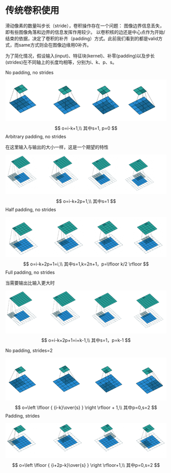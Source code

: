 # 传统卷积使用

滑动像素的数量叫步长（stride），卷积操作存在一个问题： 图像边界信息丢失，即有些图像角落和边界的信息发挥作用较少。 以卷积核的边还是中心点作为开始/结束的依据，决定了卷积的补齐（padding）方式。此前我们看到的都是valid方式，而same方式则会在图像边缘用0补齐。

为了简化情况，假设输入(input)、特征块(kernel)、补零(padding)以及步长(strides)在不同轴上的长度均相等，分别为i、k、p、s。

No padding, no strides

![311-cv-nn-03-01](311-cv-nn-03/311-cv-nn-03-01.png)
$$
o=i-k+1,\\
其中s=1, p=0
$$
Arbitrary padding, no strides

在这里输入与输出的大小一样，这是一个期望的特性

![311-cv-nn-03-02](311-cv-nn-03/311-cv-nn-03-02.png)
$$
o=i-k+2p+1,\\
其中s=1
$$
Half padding, no strides

![311-cv-nn-03-03](311-cv-nn-03/311-cv-nn-03-03.png)
$$
o=i-k+2p+1=i,\\
其中s=1,k=2n+1，p=\lfloor k/2 \rfloor
$$
Full padding, no strides

当需要输出比输入更大时

![311-cv-nn-03-04](311-cv-nn-03/311-cv-nn-03-04.png)
$$
o=i-k+2p+1=i+k-1,\\
其中s=1，p=k-1
$$


No padding, strides=2

![311-cv-nn-03-05](311-cv-nn-03/311-cv-nn-03-05.png)
$$
o=\left   \lfloor { {i-k}\over{s} } \right  \rfloor + 1,\\
其中p=0,s=2
$$
Padding, strides

![311-cv-nn-03-06](311-cv-nn-03/311-cv-nn-03-06.png)
$$
o=\left   \lfloor { {i+2p-k}\over{s} } \right  \rfloor+1,\\
其中p=0,s=2
$$
